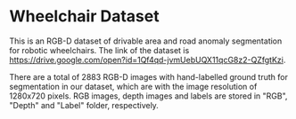 # Wheelchair Dataset

This is an RGB-D dataset of drivable area and road anomaly segmentation for robotic wheelchairs. The link of the dataset is https://drive.google.com/open?id=1Qf4qd-jvmUebUQX11qcG8z2-QZfgtKzi.

There are a total of 2883 RGB-D images with hand-labelled ground truth for segmentation in our dataset, which are with the image resolution of 1280x720 pixels. RGB images, depth images and labels are stored in "RGB", "Depth" and "Label" folder, respectively.
